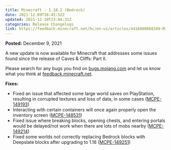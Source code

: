```yaml
---
title: Minecraft - 1.18.2 (Bedrock)
date: 2021-12-09T16:45:52Z
updated: 2021-12-10T23:04:31Z
categories: Release Changelogs
link: https://feedback.minecraft.net/hc/en-us/articles/4416080068109-Minecraft-1-18-2-Bedrock-
---
```


**Posted:** December 9, 2021

A new update is now available for Minecraft that addresses some issues found since the release of Caves & Cliffs: Part II.

Please search for any bugs you find on [bugs.mojang.com](https://bugs.mojang.com/) and let us know what you think at [feedback.minecraft.net](https://feedback.minecraft.net/).

**Fixes:**

-   Fixed an issue that affected some large world saves on PlayStation, resulting in corrupted textures and loss of data, in some cases ([MCPE-149193](https://bugs.mojang.com/browse/MCPE-149193))
-   Interacting with certain containers will once again properly open the inventory screen ([MCPE-148531](https://bugs.mojang.com/browse/MCPE-148531))
-   Fixed issue where breaking blocks, opening chests, and entering portals would be delayed/not work when there are lots of mobs nearby ([MCPE-149214](https://bugs.mojang.com/browse/MCPE-149214))
-   Fixed some worlds not correctly replacing Bedrock blocks with Deepslate blocks after upgrading to 1.18 ([MCPE-149251](https://bugs.mojang.com/browse/MCPE-149251))
